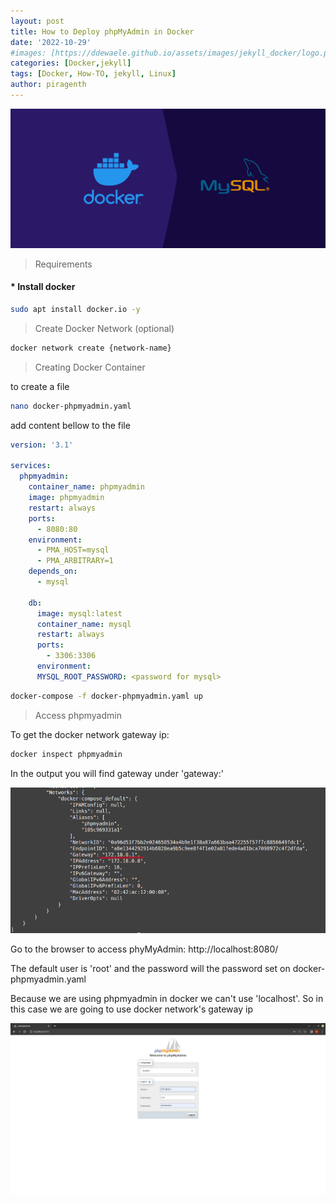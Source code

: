 ```yaml
---
layout: post
title: How to Deploy phpMyAdmin in Docker
date: '2022-10-29'
#images: [https://ddewaele.github.io/assets/images/jekyll_docker/logo.png]   
categories: [Docker,jekyll]
tags: [Docker, How-TO, jekyll, Linux]
author: piragenth
---
```

![](/assets/Pictures/0-containerize-mysql-and-phpmyadmin-using-docker-containers-banner.jpg)

> Requirements
#### * Install docker 
```bash
sudo apt install docker.io -y
```

> Create Docker Network (optional)

```bash
docker network create {network-name}
```

> Creating Docker Container

to create a file
```bash
nano docker-phpmyadmin.yaml
```
add content bellow to the file

```yaml
version: '3.1'

services:
  phpmyadmin:
    container_name: phpmyadmin
    image: phpmyadmin
    restart: always
    ports:
      - 8080:80
    environment:
      - PMA_HOST=mysql
      - PMA_ARBITRARY=1
    depends_on:
      - mysql
  
    db:
      image: mysql:latest
      container_name: mysql
      restart: always
      ports:
        - 3306:3306
      environment:
      MYSQL_ROOT_PASSWORD: <password for mysql>
```

```bash
docker-compose -f docker-phpmyadmin.yaml up 
```

> Access phpmyadmin


To get the docker network gateway ip:

```bash
docker inspect phpmyadmin
```

In the output you will find gateway under 'gateway:'

![](/assets/Pictures/docker-networks-gateway.png)




Go to the browser to access phyMyAdmin: http://localhost:8080/

The default user is 'root' and the password will the password set on docker-phpmyadmin.yaml

Because we are using phpmyadmin in docker we can't use 'localhost'. So in this case we are going to use docker network's gateway ip

![](/assets/Pictures/Phpmyadmin.png)

